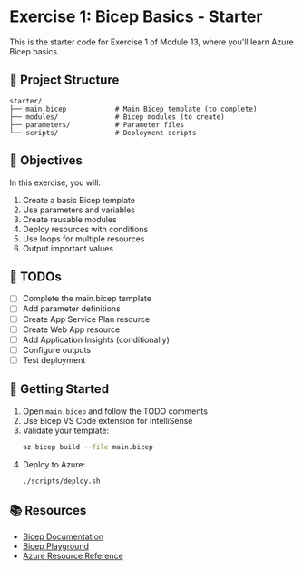 # Exercise 1: Bicep Basics - Starter

This is the starter code for Exercise 1 of Module 13, where you'll learn Azure Bicep basics.

## 📁 Project Structure

```
starter/
├── main.bicep            # Main Bicep template (to complete)
├── modules/              # Bicep modules (to create)
├── parameters/           # Parameter files
└── scripts/              # Deployment scripts
```

## 🎯 Objectives

In this exercise, you will:
1. Create a basic Bicep template
2. Use parameters and variables
3. Create reusable modules
4. Deploy resources with conditions
5. Use loops for multiple resources
6. Output important values

## 📝 TODOs

- [ ] Complete the main.bicep template
- [ ] Add parameter definitions
- [ ] Create App Service Plan resource
- [ ] Create Web App resource
- [ ] Add Application Insights (conditionally)
- [ ] Configure outputs
- [ ] Test deployment

## 🚀 Getting Started

1. Open `main.bicep` and follow the TODO comments
2. Use Bicep VS Code extension for IntelliSense
3. Validate your template:
   ```bash
   az bicep build --file main.bicep
   ```
4. Deploy to Azure:
   ```bash
   ./scripts/deploy.sh
   ```

## 📚 Resources

- [Bicep Documentation](https://docs.microsoft.com/azure/azure-resource-manager/bicep/)
- [Bicep Playground](https://bicepdemo.z22.web.core.windows.net/)
- [Azure Resource Reference](https://docs.microsoft.com/azure/templates/) 